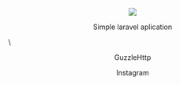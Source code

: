 <p align="center"><img src="https://laravel.com/assets/img/components/logo-laravel.svg"></p>

<p align="center">Simple laravel aplication</p>\
<p align="center">GuzzleHttp</p>
<p align="center">Instagram</p>
